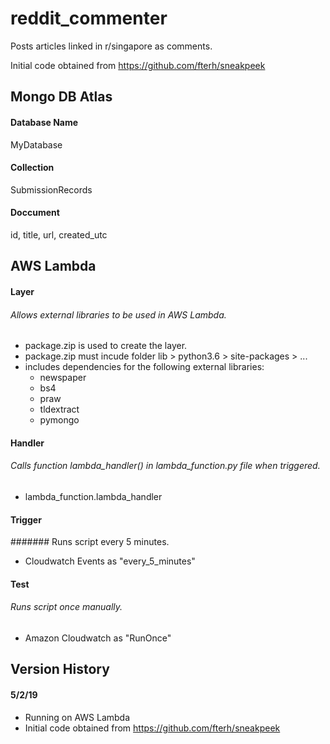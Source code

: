 # reddit_commenter

Posts articles linked in r/singapore as comments.

Initial code obtained from
https://github.com/fterh/sneakpeek

## Mongo DB Atlas

#### Database Name
MyDatabase

#### Collection
SubmissionRecords

#### Doccument
id, title, url, created_utc

## AWS Lambda

#### Layer
###### Allows external libraries to be used in AWS Lambda.
- package.zip is used to create the layer.
- package.zip must incude folder lib > python3.6 > site-packages > ...
- includes dependencies for the following external libraries:
  - newspaper
  - bs4
  - praw
  - tldextract
  - pymongo

#### Handler
###### Calls function lambda_handler() in lambda_function.py file when triggered.
- lambda_function.lambda_handler

#### Trigger
####### Runs script every 5 minutes.
- Cloudwatch Events as "every_5_minutes"

#### Test
###### Runs script once manually.
- Amazon Cloudwatch as "RunOnce"

## Version History

#### 5/2/19
- Running on AWS Lambda
- Initial code obtained from https://github.com/fterh/sneakpeek

